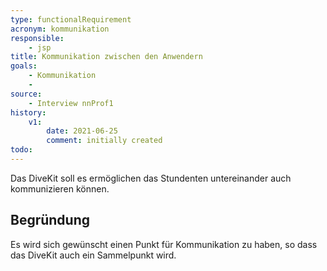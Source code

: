 ```yaml
---
type: functionalRequirement
acronym: kommunikation
responsible: 
    - jsp
title: Kommunikation zwischen den Anwendern
goals: 
    - Kommunikation
    -
source:
    - Interview nnProf1
history:
    v1:
        date: 2021-06-25
        comment: initially created
todo: 
---
```



Das DiveKit soll es ermöglichen das Stundenten untereinander auch kommunizieren können.

## Begründung

Es wird sich gewünscht einen Punkt für Kommunikation zu haben, so dass das DiveKit auch ein Sammelpunkt wird.
